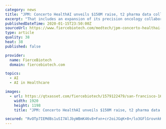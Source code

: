```yaml
---
category: news
title: "JPM: Concerto HealthAI unveils $150M raise, t2 pharma data collaborations"
excerpt: "That includes an expansion of its precision oncology collaboration with Pfizer to renal cell carcinoma and prostate cancer as well as a new, multi-disease artificial intelligence project ... expansions into additional therapy areas and commercial patient ..."
publishedDateTime: 2020-01-15T23:50:00Z
sourceUrl: https://www.fiercebiotech.com/medtech/jpm-concerto-healthai-unveils-150m-raise-two-pharma-data-collaborations
type: article
quality: 38
heat: 38
published: false

provider:
  name: FierceBiotech
  domain: fiercebiotech.com

topics:
  - AI
  - AI in Healthcare

images:
  - url: https://qtxasset.com/fiercebiotech/1579122479/san-francisco-1633202_1920.jpg/san-francisco-1633202_1920.jpg?DgxZJ_3OSlnQJKZaaX_Uhbe6PzGtfKX_
    width: 1920
    height: 1198
    title: "JPM: Concerto HealthAI unveils $150M raise, t2 pharma data collaborations"

secured: "RvOTp7IEMdBs1uSI7AlJbyWBmK46v8+Fxn+cr2oiJGqK+8+/lo3GFlGrovnkKPfBT+sjrWbQfgcQ6r4UrA3t5es9ErJyn/bBoS8T5TkQ6U2GCduLVvx12Iv1waizG4oPOkJX9kAH5MrXEJywNlPcagcmSjJSDQWE0QqzVx0O+m45WhB8upksepW51Uz3GTqKTqR3UHpBskO00VvJh5qK3YtVFefHD2ZD61Z0MTYoxyvQkcyKqe4YbbzEX3OlUUXH2yfOzx1U3i1d1lBfd7cGGYVBJ6ajV6x2AM6L0paoYDk=;Qo30KrTrdjPLm/sTHm8n8A=="
---
```


